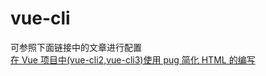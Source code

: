 # vue-cli
可参照下面链接中的文章进行配置<br/>
[在 Vue 项目中(vue-cli2,vue-cli3)使用 pug 简化 HTML 的编写](https://www.cnblogs.com/Grewer/p/9427560.html)